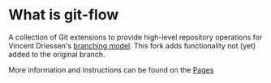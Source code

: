 # What is git-flow
A collection of Git extensions to provide high-level repository operations
for Vincent Driessen's [branching model](http://nvie.com/git-model "original
blog post"). This fork adds functionality not (yet) added to the original branch.

More information and instructions can be found on the [Pages](https://github.com/petervanderdoes/gitflow/wiki/_pages)
